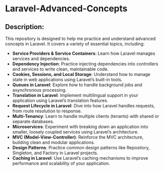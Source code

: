 # Laravel-Advanced-Concepts

## Description:
This repository is designed to help me practice and understand advanced concepts in Laravel. It covers a variety of essential topics, including:

- **Service Providers & Service Containers**: Learn how Laravel manages services and dependencies.
- **Dependency Injection**: Practice injecting dependencies into controllers and services to write clean, maintainable code.
- **Cookies, Sessions, and Local Storage**: Understand how to manage state in web applications using Laravel’s built-in tools.
- **Queues in Laravel**: Explore how to handle background jobs and asynchronous processing.
- **Translation in Laravel**: Implement multilingual support in your application using Laravel’s translation features.
- **Request Lifecycle in Laravel**: Dive into how Laravel handles requests, from route resolution to response.
- **Multi-Tenancy**: Learn to handle multiple clients (tenants) with shared or separate databases.
- **Microservices**: Experiment with breaking down an application into smaller, loosely coupled services using Laravel’s architecture.
- **MVC (Model-View-Controller)**: Reinforce the MVC architecture, building clean and modular applications.
- **Design Patterns**: Practice common design patterns like Repository, Singleton, and Factory in Laravel projects.
- **Caching in Laravel**: Use Laravel’s caching mechanisms to improve performance and scalability of your application.

